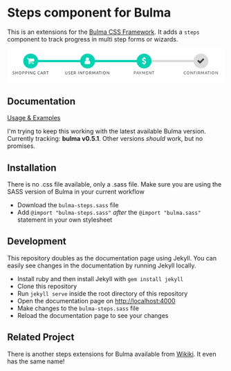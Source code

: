# Steps component for Bulma

This is an extensions for the [Bulma CSS Framework](http://bulma.io). It adds a `steps` component to
track progress in multi step forms or wizards.

[![Steps example for a checkout form](steps-example.png)](https://aramvisser.github.io/bulma-steps)

## Documentation

[Usage & Examples](https://aramvisser.github.io/bulma-steps)

I'm trying to keep this working with the latest available Bulma version. Currently tracking: **bulma
v0.5.1**. Other versions _should_ work, but no promises.

## Installation

There is no .css file available, only a .sass file. Make sure you are using the SASS version of
Bulma in your current workflow

- Download the `bulma-steps.sass` file
- Add `@import "bulma-steps.sass"` _after_ the `@import "bulma.sass"` statement in your own
  stylesheet

## Development

This repository doubles as the documentation page using Jekyll. You can easily see changes in the
documentation by running Jekyll locally.

- Install ruby and then install Jekyll with `gem install jekyll`
- Clone this repository
- Run `jekyll serve` inside the root directory of this repository
- Open the documentation page on [http://localhost:4000](http://localhost:4000)
- Make changes to the `bulma-steps.sass` file
- Reload the documentation page to see your changes

## Related Project

There is another steps extensions for Bulma available from
[Wikiki](https://github.com/Wikiki/bulma-steps). It even has the same name!
